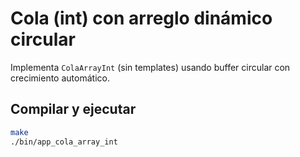 # Cola (int) con arreglo dinámico circular

Implementa `ColaArrayInt` (sin templates) usando buffer circular con crecimiento automático.

## Compilar y ejecutar
```bash
make
./bin/app_cola_array_int
```

